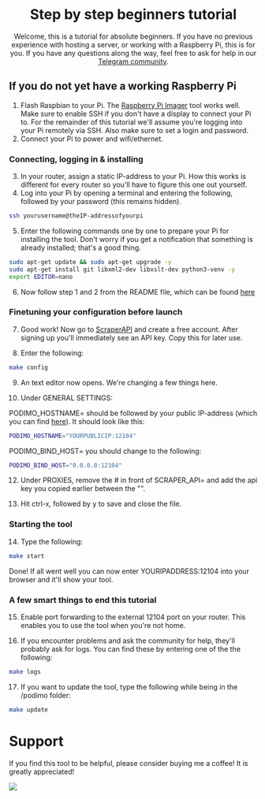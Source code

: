 <div align="center">

# Step by step beginners tutorial

Welcome, this is a tutorial for absolute beginners. If you have no previous experience with hosting a server, or working with a Raspberry Pi, this is for you. If you have any questions along the way, feel free to ask for help in our [Telegram community](https://t.me/+fhbeYgPzKU44MzVk).
</div>

## If you do not yet have a working Raspberry Pi
1. Flash Raspbian to your Pi. The [Raspberry Pi Imager](https://www.raspberrypi.com/software/) tool works well. Make sure to enable SSH if you don't have a display to connect your Pi to. For the remainder of this tutorial we'll assume you're logging into your Pi remotely via SSH. Also make sure to set a login and password.
2. Connect your Pi to power and wifi/ethernet.

### Connecting, logging in & installing
3. In your router, assign a static IP-address to your Pi. How this works is different for every router so you'll have to figure this one out yourself.
4. Log into your Pi by opening a terminal and entering the following, followed by your password (this remains hidden).

```sh
ssh yourusername@theIP-addressofyourpi
```

5. Enter the following commands one by one to prepare your Pi for installing the tool. Don't worry if you get a notification that something is already installed; that's a good thing.

```sh
sudo apt-get update && sudo apt-get upgrade -y
sudo apt-get install git libxml2-dev libxslt-dev python3-venv -y
export EDITOR=nano
```

6. Now follow step 1 and 2 from the README file, which can be found [here](https://github.com/ThijsRay/podimo)

### Finetuning your configuration before launch
7. Good work! Now go to [ScraperAPI](https://scraperapi.com) and create a free account. After signing up you'll immediately see an API key. Copy this for later use.

8. Enter the following:

```sh
make config
```

9. An text editor now opens. We're changing a few things here.

10. Under GENERAL SETTINGS:

PODIMO_HOSTNAME= should be followed by your public IP-address (which you can find [here](https://whatismyipaddress.com)). It should look like this:

```sh
PODIMO_HOSTNAME="YOURPUBLICIP:12104"
```

PODIMO_BIND_HOST= you should change to the following:

```sh
PODIMO_BIND_HOST="0.0.0.0:12104"
```

12. Under PROXIES, remove the # in front of SCRAPER_API= and add the api key you copied earlier between the "".

13. Hit ctrl-x, followed by y to save and close the file.

### Starting the tool
14. Type the following:

```sh
make start
```


Done! If all went well you can now enter YOURIPADDRESS:12104 into your browser and it'll show your tool.

### A few smart things to end this tutorial
15. Enable port forwarding to the external 12104 port on your router. This enables you to use the tool when you're not home.

16. If you encounter problems and ask the community for help, they'll probably ask for logs. You can find these by entering one of the the following:

```sh
make logs
```

17. If you want to update the tool, type the following while being in the /podimo folder:

```sh
make update
```

# Support
If you find this tool to be helpful, please consider buying me a coffee! It is greatly appreciated!

<a href="https://www.buymeacoffee.com/thijsr"><img src="https://img.buymeacoffee.com/button-api/?text=Buy me a coffee&emoji=&slug=thijsr&button_colour=BD5FFF&font_colour=ffffff&font_family=Poppins&outline_colour=000000&coffee_colour=FFDD00" /></a>

